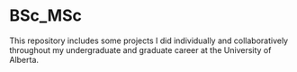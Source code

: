 # BSc_MSc
This repository includes some projects I did individually and collaboratively throughout my undergraduate and graduate career at the University of Alberta.
